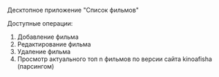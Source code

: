 Десктопное приложение "Список фильмов"

Доступные операции:
1) Добавление фильма
2) Редактирование фильма
3) Удаление фильма
4) Просмотр актуального топ n фильмов по версии сайта kinoafisha (парсингом)
